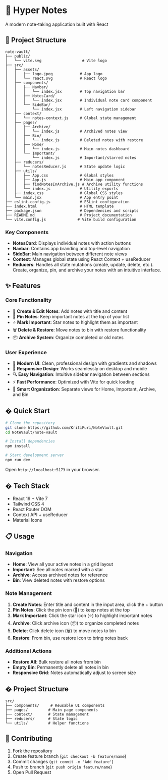 # 📝 Hyper Notes

A modern note-taking application built with React
## 📁 Project Structure

```
note-vault/
├── public/
│   └── vite.svg                  # Vite logo
├── src/
│   ├── assets/
│   │   ├── logo.jpeg            # App logo
│   │   └── react.svg            # React logo
│   ├── components/
│   │   ├── Navbar/
│   │   │   └── index.jsx        # Top navigation bar
│   │   ├── NotesCard/
│   │   │   └── index.jsx        # Individual note card component
│   │   └── SideBar/
│   │       └── index.jsx        # Left navigation sidebar
│   ├── context/
│   │   └── notes-context.js     # Global state management
│   ├── pages/
│   │   ├── Archive/
│   │   │   └── index.js         # Archived notes view
│   │   ├── Bin/
│   │   │   └── index.js         # Deleted notes with restore
│   │   ├── Home/
│   │   │   └── index.js         # Main notes dashboard
│   │   └── Important/
│   │       └── index.js         # Important/starred notes
│   ├── reducers/
│   │   └── notesReducer.js      # State update logic
│   ├── utils/
│   │   ├── App.css              # Global styles
│   │   ├── App.js               # Main app component
│   │   ├── findNotesInArchive.js # Archive utility functions
│   │   └── index.js             # Utility exports
│   ├── index.css                # Global CSS styles
│   └── main.jsx                 # App entry point
├── eslint.config.js             # ESLint configuration
├── index.html                   # HTML template
├── package.json                 # Dependencies and scripts
├── README.md                    # Project documentation
└── vite.config.js              # Vite build configuration
```

### Key Components
- **NotesCard**: Displays individual notes with action buttons
- **Navbar**: Contains app branding and top-level navigation
- **SideBar**: Main navigation between different note views
- **Context**: Manages global state using React Context + useReducer
- **Reducers**: Handles all state mutations (create, update, delete, etc.). Create, organize, pin, and archive your notes with an intuitive interface.


## ✨ Features

### Core Functionality
- 📝 **Create & Edit Notes**: Add notes with title and content
- 📌 **Pin Notes**: Keep important notes at the top of your list
- ⭐ **Mark Important**: Star notes to highlight them as important
- 🗑️ **Delete & Restore**: Move notes to bin with restore functionality
- 📦 **Archive System**: Organize completed or old notes

### User Experience
- 🎨 **Modern UI**: Clean, professional design with gradients and shadows
- 📱 **Responsive Design**: Works seamlessly on desktop and mobile
- 🔍 **Easy Navigation**: Intuitive sidebar navigation between sections
- ⚡ **Fast Performance**: Optimized with Vite for quick loading
- 🎯 **Smart Organization**: Separate views for Home, Important, Archive, and Bin

## � Quick Start

```bash
# Clone the repository
git clone https://github.com/KritiPuri/NoteVault.git
cd NoteVault/note-vault

# Install dependencies
npm install

# Start development server
npm run dev
```

Open `http://localhost:5173` in your browser.

## �️ Tech Stack

- React 19 + Vite 7
- Tailwind CSS 4
- React Router DOM
- Context API + useReducer
- Material Icons

## 📋 Usage

### Navigation
- **Home**: View all your active notes in a grid layout
- **Important**: See all notes marked with a star
- **Archive**: Access archived notes for reference
- **Bin**: View deleted notes with restore options

### Note Management
1. **Create Notes**: Enter title and content in the input area, click the + button
2. **Pin Notes**: Click the pin icon (📌) to keep notes at the top
3. **Mark Important**: Click the star icon (⭐) to highlight important notes
4. **Archive**: Click archive icon (📦) to organize completed notes
5. **Delete**: Click delete icon (🗑️) to move notes to bin
6. **Restore**: From bin, use restore icon to bring notes back

### Additional Actions
- **Restore All**: Bulk restore all notes from bin
- **Empty Bin**: Permanently delete all notes in bin
- **Responsive Grid**: Notes automatically adjust to screen size

## � Project Structure

```
src/
├── components/     # Reusable UI components
├── pages/         # Main page components
├── context/       # State management
├── reducers/      # State logic
└── utils/         # Helper functions
```

## 🤝 Contributing

1. Fork the repository
2. Create feature branch (`git checkout -b feature/name`)
3. Commit changes (`git commit -m 'Add feature'`)
4. Push to branch (`git push origin feature/name`)
5. Open Pull Request




